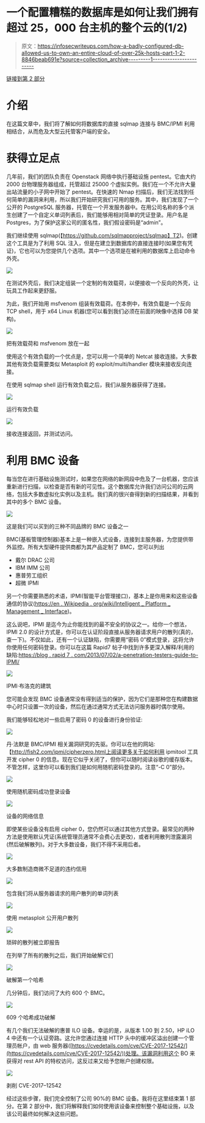 # 一个配置糟糕的数据库是如何让我们拥有超过 25，000 台主机的整个云的(1/2)

> 原文：<https://infosecwriteups.com/how-a-badly-configured-db-allowed-us-to-own-an-entire-cloud-of-over-25k-hosts-part-1-2-8846beab691e?source=collection_archive---------1----------------------->

[链接到第 2 部分](https://medium.com/bugbountywriteup/how-a-badly-configured-db-allowed-us-to-own-an-entire-cloud-of-over-25k-hosts-part-2-2-5a63da194bc1)

# 介绍

在这篇文章中，我们将了解如何将数据库的直接 sqlmap 连接与 BMC/IPMI 利用相结合，从而危及大型云托管客户端的安全。

# 获得立足点

几年前，我们的团队负责在 Openstack 网络中执行基础设施 pentest。它由大约 2000 台物理服务器组成，托管超过 25000 个虚拟实例。我们在一个不允许大量出站流量的小子网中开始了 pentest。在快速的 Nmap 扫描后，我们无法找到任何简单的漏洞来利用，所以我们开始研究我们可用的服务。其中，我们发现了一个公开的 PostgreSQL 服务器，托管在一个开发服务器中。在用公司名称的多个派生创建了一个自定义单词列表后，我们能够用相对简单的凭证登录。用户名是 Postgres，为了保护这家公司的匿名性，我们假设密码是“admin”。

我们继续使用 sqlmap(【https://github.com/sqlmapproject/sqlmap】T2)。创建这个工具是为了利用 SQL 注入，但是在建立到数据库的直接连接时(如果您有凭证)，它也可以为您提供几个选项。其中一个选项是在被利用的数据库上启动命令外壳。

![](img/c11f3461a94ee86daf9a2762749eb399.png)

在测试外壳后，我们决定组装一个定制的有效载荷，以便接收一个反向的外壳，让玩具工作起来更舒服。

为此，我们开始用 msfvenom 组装有效载荷。在本例中，有效负载是一个反向 TCP shell，用于 x64 Linux 机器(您可以看到我们必须在前面的映像中选择 DB 架构)。

![](img/c1c11f9b0601ee568e81e652727157da.png)

把有效载荷和 msfvenom 放在一起

使用这个有效负载的一个优点是，您可以用一个简单的 Netcat 接收连接。大多数其他有效负载需要类似 Metasploit 的 exploit/multi/handler 模块来接收反向连接。

在使用 sqlmap shell 运行有效负载之后，我们从服务器获得了连接。

![](img/fde7ddbb8afe11d42eeae54c38596687.png)

运行有效负载

![](img/a81946f5f897210b1b4311fe3ab6bc34.png)

接收连接返回，并测试访问。

# 利用 BMC 设备

每当您在进行基础设施测试时，如果您在网络的新网段中危及了一台机器，您应该重新进行扫描，以检查是否有新的可见性。这个数据库允许我们访问公司的云网络，包括大多数虚拟化实例以及主机。我们真的很兴奋得到新的扫描结果，并看到其中的多个 BMC 设备。

![](img/bf9b268e0a3a95f7fbb4ee9dc253e36b.png)

这是我们可以买到的三种不同品牌的 BMC 设备之一

BMC(基板管理控制器)基本上是一种嵌入式设备，连接到主服务器，为您提供带外监控。所有大型硬件提供商都为其产品定制了 BMC，您可以列出

*   戴尔 DRAC 公司
*   IBM IMM 公司
*   惠普劳工组织
*   超微 IPMI

另一个你需要熟悉的术语，IPMI(智能平台管理接口)，基本上是你用来和这些设备通信的协议([https://en . Wikipedia . org/wiki/Intelligent _ Platform _ Management _ Interface](https://en.wikipedia.org/wiki/Intelligent_Platform_Management_Interface))。

这么说吧，IPMI 是迄今为止你能找到的最不安全的协议之一。给你一个想法，IPMI 2.0 的设计方式是，你可以在认证阶段直接从服务器请求用户的散列(真的，查一下)。不仅如此，还有一个认证缺陷，你需要用“密码 0”模式登录，这将允许你使用任何密码登录。你可以在这篇 Rapid7 帖子中找到许多更深入解释/利用的缺陷:[https://blog . rapid 7 . com/2013/07/02/a-penetration-testers-guide-to-IPMI/](https://blog.rapid7.com/2013/07/02/a-penetration-testers-guide-to-ipmi/)

![](img/e1f0330a9a31f118268406f162c5edbf.png)

IPMI·布洛克的建筑

您可能会发现 BMC 设备通常没有得到适当的保护，因为它们是那种您在构建数据中心时只设置一次的设备，然后在通过通常方式无法访问服务器时偶尔使用。

我们能够轻松地对一些启用了密码 0 的设备进行身份验证:

![](img/a6a97fafb6fb3ff51d86ddcd8f6284b5.png)

丹·法默是 BMC/IPMI 相关漏洞研究的先驱。你可以在他的网站:【http://fish2.com/ipmi/cipherzero.html上阅读更多关于如何利用 ipmitool 工具开发 cipher 0 的信息。现在它似乎关闭了，但你可以随时阅读谷歌的缓存版本。不管怎样，这里你可以看到我们是如何用随机密码登录的。注意“-C 0”部分。

![](img/1d231e0020750039fc2c9722be2c4ab9.png)

使用随机密码成功登录设备

![](img/abfce65ec4cb29d30047da108054fd52.png)

设备的网络信息

即使某些设备没有启用 cipher 0，您仍然可以通过其他方式登录。最常见的两种方法是使用默认凭证(系统管理员通常不会费心去更改)，或者利用散列泄露漏洞(然后破解散列)。对于大多数设备，我们不得不采用后者。

![](img/50fda6140dafd9f5f28c564c8b974c6f.png)

大多数制造商微不足道的违约信用

![](img/f0feab5a7dbab96e07030363fe4abdbf.png)

包含我们将从服务器请求的用户散列的单词列表

![](img/b8ae31b2d52e3f409a3f5da20995c8d7.png)

使用 metasploit 公开用户散列

![](img/29d34c1698be195175f544bb9f8e4359.png)

琐碎的散列被立即报告

在列举了所有的散列之后，我们开始破解它们

![](img/900ada288589d97168140dc35c12c435.png)

破解第一个哈希

几分钟后，我们访问了大约 600 个 BMC。

![](img/1be76125293857f0b9aaba9541063a51.png)

609 个哈希成功破解

有几个我们无法破解的惠普 ILO 设备。幸运的是，从版本 1.00 到 2.50，HP iLO 4 中还有一个认证旁路。这允许您通过连接 HTTP 头中的缓冲区溢出创建一个管理员帐户，由 web 服务器([https://cvedetails.com/cve/CVE-2017-12542/](https://cvedetails.com/cve/CVE-2017-12542/))处理。该漏洞利用这个 BO 来获得对 rest API 的特权访问，这反过来又给予您帐户创建权限。

![](img/7d5d3e2a2a2e7d275aaf4b542f7e26a7.png)

剥削 CVE-2017–12542

经过这些步骤，我们完全控制了公司 90%的 BMC 设备。我将在这里结束第 1 部分。在第 2 部分中，我们将解释我们如何使用该设备来控制整个基础设施，以及该公司最终如何解决这些问题。